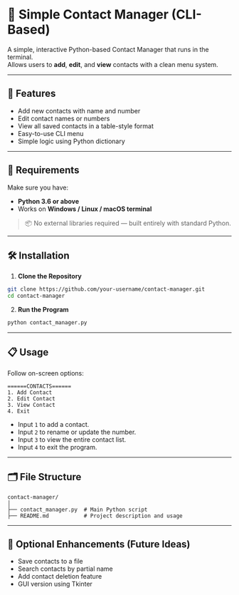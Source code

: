# 📇 Simple Contact Manager (CLI-Based)

A simple, interactive Python-based Contact Manager that runs in the terminal.  
Allows users to **add**, **edit**, and **view** contacts with a clean menu system.

---

## 🚀 Features
- Add new contacts with name and number  
- Edit contact names or numbers  
- View all saved contacts in a table-style format  
- Easy-to-use CLI menu  
- Simple logic using Python dictionary

---

## 🧰 Requirements

Make sure you have:

- **Python 3.6 or above**  
- Works on **Windows / Linux / macOS terminal**

> 📦 No external libraries required — built entirely with standard Python.

---

## 🛠️ Installation

1. **Clone the Repository**  
```bash
git clone https://github.com/your-username/contact-manager.git
cd contact-manager
```

2. **Run the Program**  
```bash
python contact_manager.py
```

---

## 📋 Usage

Follow on-screen options:

```
======CONTACTS======
1. Add Contact
2. Edit Contact
3. View Contact
4. Exit
```

- Input `1` to add a contact.
- Input `2` to rename or update the number.
- Input `3` to view the entire contact list.
- Input `4` to exit the program.

---

## 🗂️ File Structure

```
contact-manager/
│
├── contact_manager.py  # Main Python script
├── README.md           # Project description and usage
```

---

## 📌 Optional Enhancements (Future Ideas)
- Save contacts to a file
- Search contacts by partial name
- Add contact deletion feature
- GUI version using Tkinter
